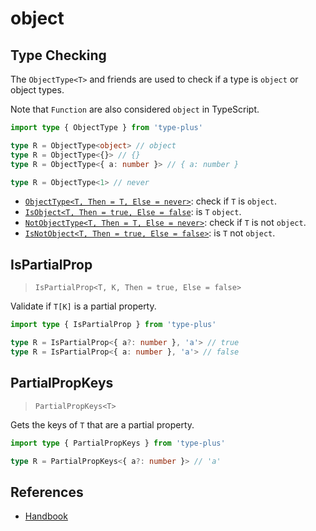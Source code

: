 # object

## Type Checking

The `ObjectType<T>` and friends are used to check if a type is `object` or object types.

Note that `Function` are also considered `object` in TypeScript.

```ts
import type { ObjectType } from 'type-plus'

type R = ObjectType<object> // object
type R = ObjectType<{}> // {}
type R = ObjectType<{ a: number }> // { a: number }

type R = ObjectType<1> // never
```

- [`ObjectType<T, Then = T, Else = never>`](object_type.ts#L16): check if `T` is `object`.
- [`IsObject<T, Then = true, Else = false`](object_type.ts#L33): is `T` `object`.
- [`NotObjectType<T, Then = T, Else = never>`](object_type.ts#L48): check if `T` is not `object`.
- [`IsNotObject<T, Then = true, Else = false>`](object_type.ts#L65): is `T` not `object`.

## IsPartialProp

> `IsPartialProp<T, K, Then = true, Else = false>`

Validate if `T[K]` is a partial property.

```ts
import type { IsPartialProp } from 'type-plus'

type R = IsPartialProp<{ a?: number }, 'a'> // true
type R = IsPartialProp<{ a: number }, 'a'> // false
```

## PartialPropKeys

> `PartialPropKeys<T>`

Gets the keys of `T` that are a partial property.

```ts
import type { PartialPropKeys } from 'type-plus'

type R = PartialPropKeys<{ a?: number }> // 'a'
```

## References

- [Handbook]

[handbook]: https://www.typescriptlang.org/docs/handbook/2/everyday-types.html#object-types
